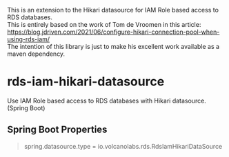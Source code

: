 This is an extension to the Hikari datasource for IAM Role based access to RDS databases.<br/>
This is entirely based on the work of Tom de Vroomen in this article: https://blog.jdriven.com/2021/06/configure-hikari-connection-pool-when-using-rds-iam/<br/>
The intention of this library is just to make his excellent work available as a maven dependency.

# rds-iam-hikari-datasource
Use IAM Role based access to RDS databases with Hikari datasource. (Spring Boot)

## Spring Boot Properties
>spring.datasource.type = io.volcanolabs.rds.RdsIamHikariDataSource
